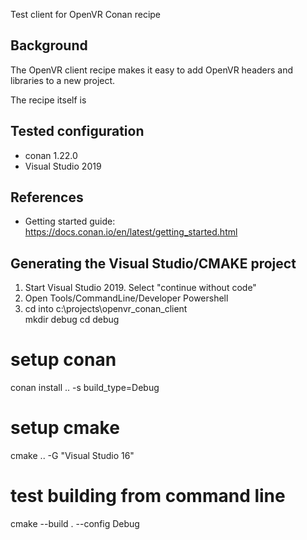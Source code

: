 Test client for OpenVR Conan recipe

## Background
The OpenVR client recipe makes it easy to add OpenVR headers and libraries to a new project.

The recipe itself is 

## Tested configuration
* conan 1.22.0
* Visual Studio 2019 

## References 
* Getting started guide: https://docs.conan.io/en/latest/getting_started.html


## Generating the Visual Studio/CMAKE project
1. Start Visual Studio 2019. Select "continue without code"
2. Open Tools/CommandLine/Developer Powershell
3. cd into c:\projects\openvr_conan_client  
mkdir debug
cd debug
# setup conan
conan install .. -s build_type=Debug
# setup cmake
cmake .. -G "Visual Studio 16" 
# test building from command line
cmake --build . --config Debug


